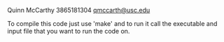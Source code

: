 Quinn McCarthy
3865181304
qmccarth@usc.edu

To compile this code just use 'make' and to run it call the executable and input file that you want to run the code on.
